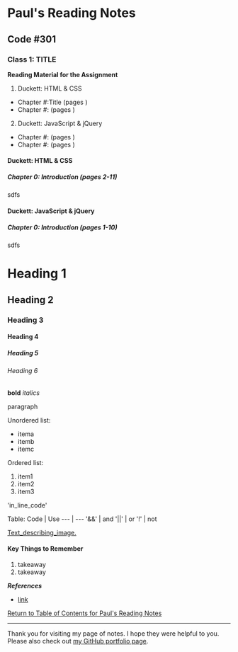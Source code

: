 # Paul's Reading Notes

## Code #301

### Class 1: TITLE

**Reading Material for the Assignment**
1. Duckett: HTML & CSS
- Chapter #:Title (pages )
- Chapter #: (pages )
2. Duckett: JavaScript & jQuery
- Chapter #: (pages )
- Chapter #: (pages )



#### Duckett: HTML & CSS

##### Chapter 0: Introduction (pages 2-11)
sdfs



#### Duckett: JavaScript & jQuery

##### Chapter 0: Introduction (pages 1-10)
sdfs


<!--  ************  Helpful Reminders for Writing in Markdown  ************  -->

# Heading 1
## Heading 2
### Heading 3
#### Heading 4
##### Heading 5
###### Heading 6

**bold**
*italics*

paragraph

Unordered list:
- itema
- itemb
- itemc

Ordered list:
1. item1
1. item2
1. item3

'in_line_code'

Table:
Code | Use
--- | ---
'&&' | and
'||' | or
'!' | not


[Text_describing_image.](link_to_helpful_image)


#### Key Things to Remember
1. takeaway
1. takeaway


***References***
- [link](address)


<!--  ************  end/ Helpful Reminders for Writing in Markdown  ************  -->

[Return to Table of Contents for Paul's Reading Notes](https://paul-leonard.github.io/reading-notes/ "Go back to find more notes!")



---



Thank you for visiting my page of notes.  I hope they were helpful to you.  Please also check out [my GitHub portfolio page](https://github.com/paul-leonard "Paul's GitHub Portfolio").